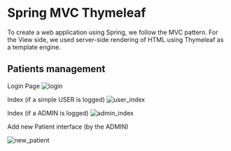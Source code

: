 # Spring MVC Thymeleaf

To create a web application using Spring, we follow the MVC pattern.
For the View side, we used server-side rendering of HTML using Thymeleaf as a template engine.

## Patients management

Login Page
![login]()

Index (if a simple USER is logged)
![user_index]()

Index (if a ADMIN is logged)
![admin_index]()

Add new Patient interface (by the ADMIN)

![new_patient]()